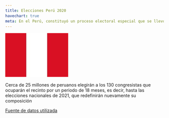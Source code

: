 ```yaml
---
title: Elecciones Perú 2020
havechart: true
meta: En el Perú, constituyó un proceso electoral especial que se llevó a cabo el domingo 26 de enero de 2020, como consecuencia de la disolución del Congreso de la República por parte del presidente Martín Vizcarra el 30 de septiembre de 2019 en aplicación del artículo 134 de la Constitución Política del Perú (...)
---
```


![bandera-peru](/images/peru.jpg)

<p>
    Cerca de 25 millones de peruanos elegirán a los 130 congresistas que ocuparán el recinto por un periodo de 18 meses, es decir, hasta las elecciones nacionales de 2021, que redefinirán nuevamente su composición

</p>

[Fuente de datos utilizada ](https://es.wikipedia.org/wiki/Elecciones_parlamentarias_extraordinarias_de_Per%C3%BA_de_2020)

<div style=" max-width: 350px;">
<canvas id="myChart" width="100" height="100"></canvas>

</div>

<script>
var ctx = document.getElementById('myChart').getContext('2d');
var myChart = new Chart(ctx, {
    type: 'pie',
    data: {
        labels: ['Votantes disp', 'Población total'],
        datasets: [{
            data: [24799384,32495500 ],
            backgroundColor: [
                'yellow',
                'blue',
                
            ],
            pointHoverRadius: 5,
         pointHoverBackgroundColor: 'black'
          
        }],
       
    },
    options: {
        legend: {
            display: true,
            labels: {
                fontColor: 'black',
                padding	: 80
            }
        },


         tooltips: {
            callbacks: {
                labelColor: function(tooltipItem, chart) {
                    return {
                        borderColor: 'black',
                        backgroundColor: 'rgb(255, 0, 0)'
                    };
                },
                labelTextColor: function(tooltipItem, chart) {
                    return 'white';
                }
            }
        }
    }
    

});
</script>
